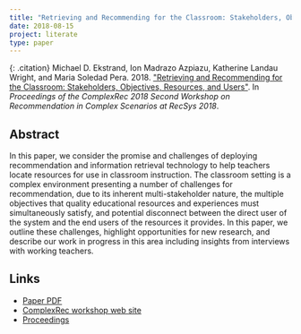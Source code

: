 ```yaml
---
title: "Retrieving and Recommending for the Classroom: Stakeholders, Objectives, Resources, and Users"
date: 2018-08-15
project: literate
type: paper
---
```


{: .citation}
Michael D. Ekstrand, Ion Madrazo Azpiazu, Katherine Landau Wright, and Maria Soledad Pera. 2018. ["Retrieving and Recommending for the Classroom: Stakeholders, Objectives, Resources, and Users"](#). In <cite>Proceedings of the ComplexRec 2018 Second Workshop on Recommendation in Complex Scenarios at RecSys 2018</cite>.

## Abstract

In this paper, we consider the promise and challenges of deploying recommendation and information retrieval technology to help teachers locate resources for use in classroom instruction. The classroom setting is a complex environment presenting a number of challenges for recommendation, due to its inherent multi-stakeholder nature, the multiple objectives that quality educational resources and experiences must simultaneously satisfy, and potential disconnect between the direct user of the system and the end users of the resources it provides. In this paper, we outline these challenges, highlight opportunities for new research, and describe our work in progress in this area including insights from interviews with working teachers.

## Links

* [Paper PDF](https://md.ekstrandom.net/pubs/complexrec-literate.pdf)
* [ComplexRec workshop web site](http://toinebogers.com/workshops/complexrec2018/)
* [Proceedings](http://toinebogers.com/workshops/complexrec2018/resources/proceedings.pdf)